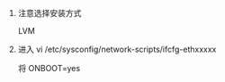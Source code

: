 1. 注意选择安装方式

   LVM

2. 进入     vi      /etc/sysconfig/network-scripts/ifcfg-ethxxxxx

   将    ONBOOT=yes